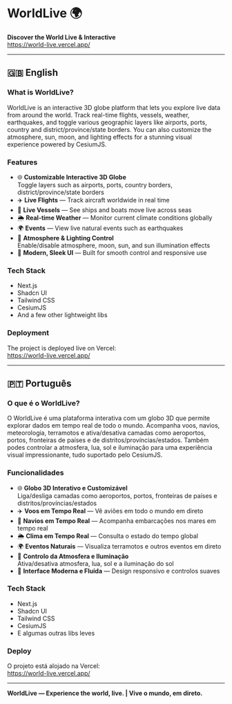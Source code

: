 # WorldLive 🌍

**Discover the World Live & Interactive**  
https://world-live.vercel.app/

---

## 🇬🇧 English

### What is WorldLive?

WorldLive is an interactive 3D globe platform that lets you explore live data from around the world. Track real-time flights, vessels, weather, earthquakes, and toggle various geographic layers like airports, ports, country and district/province/state borders. You can also customize the atmosphere, sun, moon, and lighting effects for a stunning visual experience powered by CesiumJS.

### Features

- 🌐 **Customizable Interactive 3D Globe**  
  Toggle layers such as airports, ports, country borders, district/province/state borders  
- ✈️ **Live Flights** — Track aircraft worldwide in real time  
- 🚢 **Live Vessels** — See ships and boats move live across seas  
- 🌦️ **Real-time Weather** — Monitor current climate conditions globally  
- 🌍 **Events** — View live natural events such as earthquakes  
- 🌙 **Atmosphere & Lighting Control**  
  Enable/disable atmosphere, moon, sun, and sun illumination effects  
- 🖤 **Modern, Sleek UI** — Built for smooth control and responsive use  

### Tech Stack

- Next.js  
- Shadcn UI  
- Tailwind CSS  
- CesiumJS  
- And a few other lightweight libs  

### Deployment

The project is deployed live on Vercel:  
https://world-live.vercel.app/

---

## 🇵🇹 Português

### O que é o WorldLive?

O WorldLive é uma plataforma interativa com um globo 3D que permite explorar dados em tempo real de todo o mundo. Acompanha voos, navios, meteorologia, terramotos e ativa/desativa camadas como aeroportos, portos, fronteiras de países e de distritos/províncias/estados. Também podes controlar a atmosfera, lua, sol e iluminação para uma experiência visual impressionante, tudo suportado pelo CesiumJS.

### Funcionalidades

- 🌐 **Globo 3D Interativo e Customizável**  
  Liga/desliga camadas como aeroportos, portos, fronteiras de países e distritos/províncias/estados  
- ✈️ **Voos em Tempo Real** — Vê aviões em todo o mundo em direto  
- 🚢 **Navios em Tempo Real** — Acompanha embarcações nos mares em tempo real  
- 🌦️ **Clima em Tempo Real** — Consulta o estado do tempo global  
- 🌍 **Eventos Naturais** — Visualiza terramotos e outros eventos em direto  
- 🌙 **Controlo da Atmosfera e Iluminação**  
  Ativa/desativa atmosfera, lua, sol e a iluminação do sol  
- 🖤 **Interface Moderna e Fluída** — Design responsivo e controlos suaves  

### Tech Stack

- Next.js  
- Shadcn UI  
- Tailwind CSS  
- CesiumJS  
- E algumas outras libs leves  

### Deploy

O projeto está alojado na Vercel:  
https://world-live.vercel.app/

---

**WorldLive — Experience the world, live. | Vive o mundo, em direto.**

